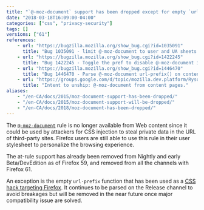 ```yaml
---
title: "`@-moz-document` support has been dropped except for empty `url-prefix()`"
date: "2018-03-18T16:09:00-04:00"
categories: ["css", "privacy-security"]
tags: []
versions: ["61"]
references:
    - url: "https://bugzilla.mozilla.org/show_bug.cgi?id=1035091"
      title: "Bug 1035091 - limit @-moz-document to user and UA sheets (Makes it useless for exfiltration in CSS-injection attacks)"
    - url: "https://bugzilla.mozilla.org/show_bug.cgi?id=1422245"
      title: "Bug 1422245 - Toggle the pref to disable @-moz-document in content pages on release"
    - url: "https://bugzilla.mozilla.org/show_bug.cgi?id=1446470"
      title: "Bug 1446470 - Parse @-moz-document url-prefix() on content."
    - url: "https://groups.google.com/d/topic/mozilla.dev.platform/RysotXvooV0/discussion"
      title: "Intent to unship: @-moz-document from content pages."
aliases:
    - "/en-CA/docs/2015/moz-document-support-has-been-dropped/"
    - "/en-CA/docs/2015/moz-document-support-will-be-dropped/"
    - "/en-CA/docs/2018/moz-document-has-been-dropped/"
---
```

The [`@-moz-document`](https://developer.mozilla.org/docs/Web/CSS/@document) rule is no longer available from Web content since it could be used by attackers for CSS injection to steal private data in the URL of third-party sites. Firefox users are still able to use this rule in their user stylesheet to personalize the browsing experience.

The at-rule support has already been removed from Nightly and early Beta/DevEdition as of Firefox 59, and removed from all the channels with Firefox 61.

An exception is the empty `url-prefix` function that has been used as a [CSS hack targeting Firefox](https://css-tricks.com/snippets/css/css-hacks-targeting-firefox/). It continues to be parsed on the Release channel to avoid breakages but will be removed in the near future once major compatibility issue are solved.
